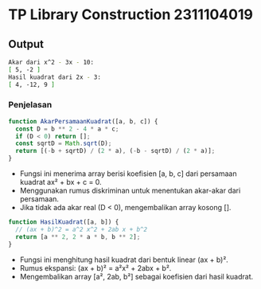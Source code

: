 # TP Library Construction 2311104019

## Output

```bash
Akar dari x^2 - 3x - 10:
[ 5, -2 ]
Hasil kuadrat dari 2x - 3:
[ 4, -12, 9 ]

```

### Penjelasan

```javascript
function AkarPersamaanKuadrat([a, b, c]) {
  const D = b ** 2 - 4 * a * c;
  if (D < 0) return [];
  const sqrtD = Math.sqrt(D);
  return [(-b + sqrtD) / (2 * a), (-b - sqrtD) / (2 * a)];
}

```

- Fungsi ini menerima array berisi koefisien [a, b, c] dari persamaan kuadrat ax² + bx + c = 0.
- Menggunakan rumus diskriminan untuk menentukan akar-akar dari persamaan.
- Jika tidak ada akar real (D < 0), mengembalikan array kosong [].

```javascript
function HasilKuadrat([a, b]) {
  // (ax + b)^2 = a^2 x^2 + 2ab x + b^2
  return [a ** 2, 2 * a * b, b ** 2];
}

```

- Fungsi ini menghitung hasil kuadrat dari bentuk linear (ax + b)².
- Rumus ekspansi: (ax + b)² = a²x² + 2abx + b².
- Mengembalikan array [a², 2ab, b²] sebagai koefisien dari hasil kuadrat.
